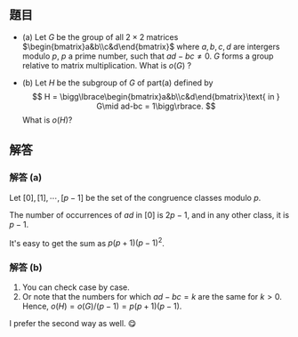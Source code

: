 ## 題目

+ (a) Let $G$ be the group of all $2\times 2$ matrices $\begin{bmatrix}a&b\\c&d\end{bmatrix}$ where $a,b,c,d$ are intergers modulo $p$, $p$ a prime number, such that $ad-bc\neq0$. $G$ forms a group relative to matrix multiplication. What is $o(G)$ ?

+ (b) Let $H$ be the subgroup of $G$ of part(a) defined by
    $$
    H = \bigg\lbrace\begin{bmatrix}a&b\\c&d\end{bmatrix}\text{ in } G\mid ad-bc = 1\bigg\rbrace.
    $$
    What is $o(H)$?

## 解答

### 解答 (a)

Let ${[0],[1],\cdots, [p-1]}$ be the set of the congruence classes modulo $p$.

The number of occurrences of $ad$ in $[0]$ is $2p-1$, and in any other class, it is $p-1$.

It's easy to get the sum as $p(p+1)(p-1)^2$.

### 解答 (b)

1. You can check case by case.
2. Or note that the numbers for which $ad-bc = k$ are the same for $k > 0$. Hence, $o(H) = o(G)/(p-1) = p(p+1)(p-1)$.

I prefer the second way as well. 😋